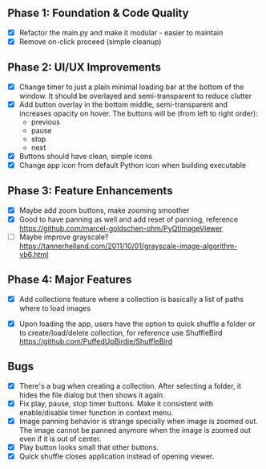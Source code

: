 ## Phase 1: Foundation & Code Quality
- [x] Refactor the main.py and make it modular - easier to maintain
- [x] Remove on-click proceed (simple cleanup)

## Phase 2: UI/UX Improvements
- [x] Change timer to just a plain minimal loading bar at the bottom of the window. It should be overlayed and semi-transparent to reduce clutter
- [x] Add button overlay in the bottom middle, semi-transparent and increases opacity on hover. The buttons will be (from left to right order):
    - previous
    - pause
    - stop
    - next
- [x] Buttons should have clean, simple icons
- [x] Change app icon from default Python icon when building executable

## Phase 3: Feature Enhancements
- [x] Maybe add zoom buttons, make zooming smoother
- [x] Good to have panning as well and add reset of panning, reference https://github.com/marcel-goldschen-ohm/PyQtImageViewer
- [ ] Maybe improve grayscale? https://tannerhelland.com/2011/10/01/grayscale-image-algorithm-vb6.html

## Phase 4: Major Features
- [x] Add collections feature where a collection is basically a list of paths where to load images
- [x] Upon loading the app, users have the option to quick shuffle a folder or to create/load/delete collection, for reference use ShuffleBird https://github.com/PuffedUpBirdie/ShuffleBird


## Bugs
- [x] There's a bug when creating a collection. After selecting a folder, it hides the file dialog but then shows it again. 
- [x] Fix play, pause, stop timer buttons. Make it consistent with enable/disable timer function in context menu.
- [x] Image panning behavior is strange specially when image is zoomed out. The image cannot be panned anymore when the image is zoomed out even if it is out of center.
- [x] Play button looks small that other buttons.
- [x] Quick shuffle closes application instead of opening viewer. 